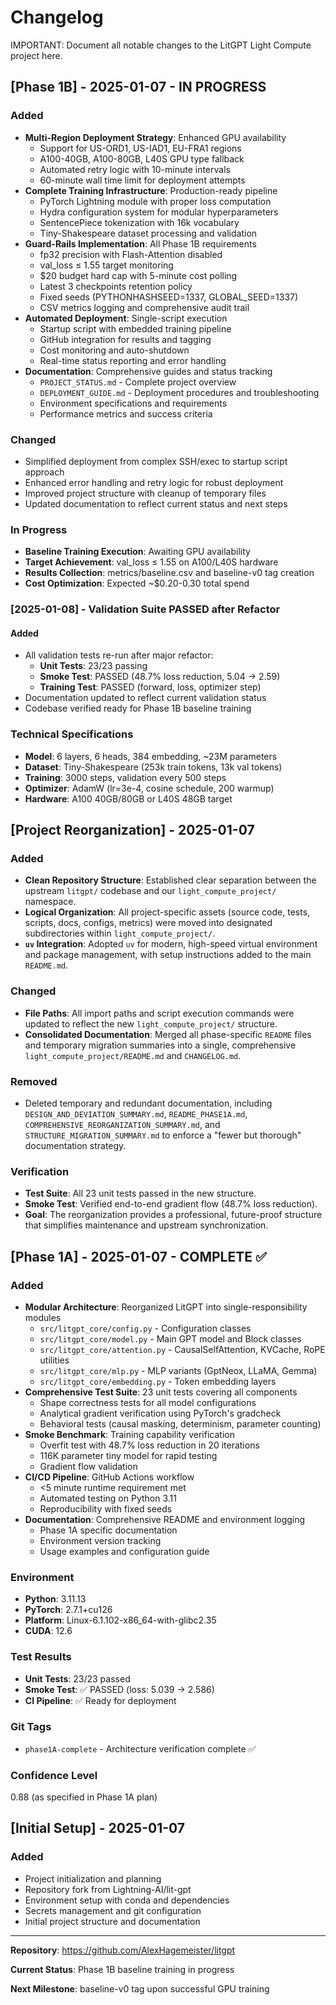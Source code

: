 # Changelog

IMPORTANT: Document all notable changes to the LitGPT Light Compute project here.

## [Phase 1B] - 2025-01-07 - IN PROGRESS

### Added

- **Multi-Region Deployment Strategy**: Enhanced GPU availability
    - Support for US-ORD1, US-IAD1, EU-FRA1 regions
    - A100-40GB, A100-80GB, L40S GPU type fallback
    - Automated retry logic with 10-minute intervals
    - 60-minute wall time limit for deployment attempts
- **Complete Training Infrastructure**: Production-ready pipeline
    - PyTorch Lightning module with proper loss computation
    - Hydra configuration system for modular hyperparameters
    - SentencePiece tokenization with 16k vocabulary
    - Tiny-Shakespeare dataset processing and validation
- **Guard-Rails Implementation**: All Phase 1B requirements
    - fp32 precision with Flash-Attention disabled
    - val_loss ≤ 1.55 target monitoring
    - $20 budget hard cap with 5-minute cost polling
    - Latest 3 checkpoints retention policy
    - Fixed seeds (PYTHONHASHSEED=1337, GLOBAL_SEED=1337)
    - CSV metrics logging and comprehensive audit trail
- **Automated Deployment**: Single-script execution
    - Startup script with embedded training pipeline
    - GitHub integration for results and tagging
    - Cost monitoring and auto-shutdown
    - Real-time status reporting and error handling
- **Documentation**: Comprehensive guides and status tracking
    - `PROJECT_STATUS.md` - Complete project overview
    - `DEPLOYMENT_GUIDE.md` - Deployment procedures and troubleshooting
    - Environment specifications and requirements
    - Performance metrics and success criteria

### Changed

- Simplified deployment from complex SSH/exec to startup script approach
- Enhanced error handling and retry logic for robust deployment
- Improved project structure with cleanup of temporary files
- Updated documentation to reflect current status and next steps

### In Progress

- **Baseline Training Execution**: Awaiting GPU availability
- **Target Achievement**: val_loss ≤ 1.55 on A100/L40S hardware
- **Results Collection**: metrics/baseline.csv and baseline-v0 tag creation
- **Cost Optimization**: Expected ~$0.20-0.30 total spend

### [2025-01-08] - Validation Suite PASSED after Refactor

#### Added

- All validation tests re-run after major refactor:
    - **Unit Tests**: 23/23 passing
    - **Smoke Test**: PASSED (48.7% loss reduction, 5.04 → 2.59)
    - **Training Test**: PASSED (forward, loss, optimizer step)
- Documentation updated to reflect current validation status
- Codebase verified ready for Phase 1B baseline training

### Technical Specifications

- **Model**: 6 layers, 6 heads, 384 embedding, ~23M parameters
- **Dataset**: Tiny-Shakespeare (253k train tokens, 13k val tokens)
- **Training**: 3000 steps, validation every 500 steps
- **Optimizer**: AdamW (lr=3e-4, cosine schedule, 200 warmup)
- **Hardware**: A100 40GB/80GB or L40S 48GB target

## [Project Reorganization] - 2025-01-07

### Added

- **Clean Repository Structure**: Established clear separation between the upstream `litgpt/` codebase and our `light_compute_project/` namespace.
- **Logical Organization**: All project-specific assets (source code, tests, scripts, docs, configs, metrics) were moved into designated subdirectories within `light_compute_project/`.
- **`uv` Integration**: Adopted `uv` for modern, high-speed virtual environment and package management, with setup instructions added to the main `README.md`.

### Changed

- **File Paths**: All import paths and script execution commands were updated to reflect the new `light_compute_project/` structure.
- **Consolidated Documentation**: Merged all phase-specific `README` files and temporary migration summaries into a single, comprehensive `light_compute_project/README.md` and `CHANGELOG.md`.

### Removed

- Deleted temporary and redundant documentation, including `DESIGN_AND_DEVIATION_SUMMARY.md`, `README_PHASE1A.md`, `COMPREHENSIVE_REORGANIZATION_SUMMARY.md`, and `STRUCTURE_MIGRATION_SUMMARY.md` to enforce a "fewer but thorough" documentation strategy.

### Verification

- **Test Suite**: All 23 unit tests passed in the new structure.
- **Smoke Test**: Verified end-to-end gradient flow (48.7% loss reduction).
- **Goal**: The reorganization provides a professional, future-proof structure that simplifies maintenance and upstream synchronization.

## [Phase 1A] - 2025-01-07 - COMPLETE ✅

### Added

- **Modular Architecture**: Reorganized LitGPT into single-responsibility modules
    - `src/litgpt_core/config.py` - Configuration classes
    - `src/litgpt_core/model.py` - Main GPT model and Block classes
    - `src/litgpt_core/attention.py` - CausalSelfAttention, KVCache, RoPE utilities
    - `src/litgpt_core/mlp.py` - MLP variants (GptNeox, LLaMA, Gemma)
    - `src/litgpt_core/embedding.py` - Token embedding layers
- **Comprehensive Test Suite**: 23 unit tests covering all components
    - Shape correctness tests for all model configurations
    - Analytical gradient verification using PyTorch's gradcheck
    - Behavioral tests (causal masking, determinism, parameter counting)
- **Smoke Benchmark**: Training capability verification
    - Overfit test with 48.7% loss reduction in 20 iterations
    - 116K parameter tiny model for rapid testing
    - Gradient flow validation
- **CI/CD Pipeline**: GitHub Actions workflow
    - <5 minute runtime requirement met
    - Automated testing on Python 3.11
    - Reproducibility with fixed seeds
- **Documentation**: Comprehensive README and environment logging
    - Phase 1A specific documentation
    - Environment version tracking
    - Usage examples and configuration guide

### Environment

- **Python**: 3.11.13
- **PyTorch**: 2.7.1+cu126
- **Platform**: Linux-6.1.102-x86_64-with-glibc2.35
- **CUDA**: 12.6

### Test Results

- **Unit Tests**: 23/23 passed
- **Smoke Test**: ✅ PASSED (loss: 5.039 → 2.586)
- **CI Pipeline**: ✅ Ready for deployment

### Git Tags

- `phase1A-complete` - Architecture verification complete ✅

### Confidence Level

0.88 (as specified in Phase 1A plan)

## [Initial Setup] - 2025-01-07

### Added

- Project initialization and planning
- Repository fork from Lightning-AI/lit-gpt
- Environment setup with conda and dependencies
- Secrets management and git configuration
- Initial project structure and documentation

---

**Repository**: https://github.com/AlexHagemeister/litgpt  

**Current Status**: Phase 1B baseline training in progress  

**Next Milestone**: baseline-v0 tag upon successful GPU training